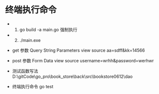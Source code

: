 #  终端执行命令  


-   1.   go build -a main.go 强制执行
-   2.   ./main.exe 

-   get  参数  Query String Parameters   view source    aa=sdff&kk=14566

-   post  参数 Form Data                        view source    username=wrhh&password=werhwr

-   测试函数写法   D:\gitCode\go_pro\book_store\back\src\bookstore0612\dao
-   终端执行命令   go test
